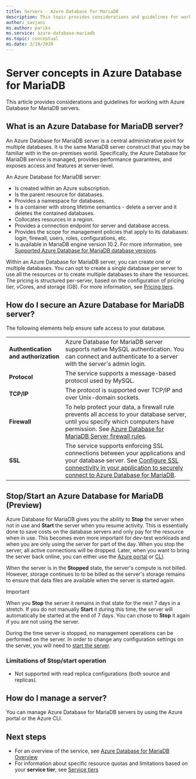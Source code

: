 ```yaml
---
title: Servers - Azure Database for MariaDB
description: This topic provides considerations and guidelines for working with Azure Database for MariaDB servers.
author: savjani
ms.author: pariks
ms.service: azure-database-mariadb
ms.topic: conceptual
ms.date: 3/18/2020
---
```

# Server concepts in Azure Database for MariaDB
This article provides considerations and guidelines for working with Azure Database for MariaDB servers.

## What is an Azure Database for MariaDB server?

An Azure Database for MariaDB server is a central administrative point for multiple databases. It is the same MariaDB server construct that you may be familiar with in the on-premises world. Specifically, the Azure Database for MariaDB service is managed, provides performance guarantees, and exposes access and features at server-level.

An Azure Database for MariaDB server:

- Is created within an Azure subscription.
- Is the parent resource for databases.
- Provides a namespace for databases.
- Is a container with strong lifetime semantics - delete a server and it deletes the contained databases.
- Collocates resources in a region.
- Provides a connection endpoint for server and database access.
- Provides the scope for management policies that apply to its databases: login, firewall, users, roles, configurations, etc.
- Is available in MariaDB engine version 10.2. For more information, see [Supported Azure Database for MariaDB database versions](./concepts-supported-versions.md).

Within an Azure Database for MariaDB server, you can create one or multiple databases. You can opt to create a single database per server to use all the resources or to create multiple databases to share the resources. The pricing is structured per-server, based on the configuration of pricing tier, vCores, and storage (GB). For more information, see [Pricing tiers](./concepts-pricing-tiers.md).

## How do I secure an Azure Database for MariaDB server?

The following elements help ensure safe access to your database.

|||
| :--| :--|
| **Authentication and authorization** | Azure Database for MariaDB server supports native MySQL authentication. You can connect and authenticate to a server with the server's admin login. |
| **Protocol** | The service supports a message-based protocol used by MySQL. |
| **TCP/IP** | The protocol is supported over TCP/IP and over Unix-domain sockets. |
| **Firewall** | To help protect your data, a firewall rule prevents all access to your database server, until you specify which computers have permission. See [Azure Database for MariaDB Server firewall rules](./concepts-firewall-rules.md). |
| **SSL** | The service supports enforcing SSL connections between your applications and your database server. See [Configure SSL connectivity in your application to securely connect to Azure Database for MariaDB](./howto-configure-ssl.md). |

## Stop/Start an Azure Database for MariaDB (Preview)
Azure Database for MariaDB gives you the ability to **Stop** the server when not in use and **Start** the server when you resume activity. This is essentially done to save costs on the database servers and only pay for the resource when in use. This becomes even more important for dev-test workloads and when you are only using the server for part of the day. When you stop the server, all active connections will be dropped. Later, when you want to bring the server back online, you can either use the [Azure portal](../mysql/how-to-stop-start-server.md) or [CLI](../mysql/how-to-stop-start-server.md).

When the server is in the **Stopped** state, the server's compute is not billed. However, storage continues to to be billed as the server's storage remains to ensure that data files are available when the server is started again.

> [!IMPORTANT]
> When you **Stop** the server it remains in that state for the next 7 days in a stretch. If you do not manually **Start** it during this time, the server will automatically be started at the end of 7 days. You can chose to **Stop** it again if you are not using the server.

During the time server is stopped, no management operations can be performed on the server. In order to change any configuration settings on the server, you will need to [start the server](../mysql/how-to-stop-start-server.md).

### Limitations of Stop/start operation
- Not supported with read replica configurations (both source and replicas).

## How do I manage a server?
You can manage Azure Database for MariaDB servers by using the Azure portal or the Azure CLI.

## Next steps
- For an overview of the service, see [Azure Database for MariaDB Overview](./overview.md)
- For information about specific resource quotas and limitations based on your **service tier**, see [Service tiers](./concepts-pricing-tiers.md)

<!-- - For information about connecting to the service, see [Connection libraries for Azure Database for MariaDB](./concepts-connection-libraries.md). -->
